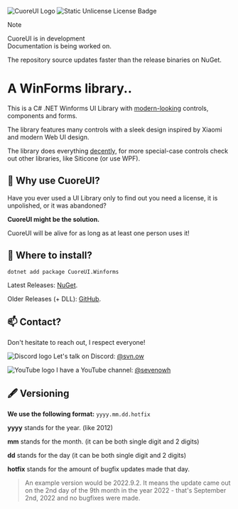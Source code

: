 ![CuoreUI Logo](https://i.imgur.com/sh8j9cJ.png)
![Static Unlicense License Badge](https://img.shields.io/badge/License-Unlicense-ff6a00)

> [!NOTE]
> CuoreUI is in development<br>
> Documentation is being worked on.

The repository source updates faster than the release binaries on NuGet.

# A WinForms library.. 
This is a C# .NET Winforms UI Library with <ins>modern-looking</ins> controls, components and forms.

The library features many controls with a sleek design inspired by Xiaomi and modern Web UI design.

The library does everything <ins>decently</ins>, for more special-case controls check out other libraries, like Siticone (or use WPF). 

## 🗿 Why use CuoreUI?
Have you ever used a UI Library only to find out you need a license, it is unpolished, or it was abandoned?

**CuoreUI might be the solution.**

CuoreUI will be alive for as long as at least one person uses it!

## 💾 Where to install? 
`dotnet add package CuoreUI.Winforms`

Latest Releases: [NuGet](https://www.nuget.org/packages/CuoreUI.Winforms/).

Older Releases (+ DLL): [GitHub](https://github.com/7owh/CuoreUI/releases).
## 📫 Contact?

Don't hesitate to reach out, I respect everyone!

![Discord logo](https://i.imgur.com/BvvyqHK.png) Let's talk on Discord: [@svn.ow](https://discord.com/)

![YouTube logo](https://i.imgur.com/OOAQDD5.png) I have a YouTube channel: [@sevenowh](https://www.youtube.com/@sevenowh)

## 🖋️ Versioning
**We use the following format:**
`yyyy.mm.dd.hotfix`

**yyyy** stands for the year. (like 2012)

**mm** stands for the month. (it can be both single digit and 2 digits) 

**dd** stands for the day (it can be both single digit and 2 digits) 

**hotfix** stands for the amount of bugfix updates made that day. 

> An example version would be 2022.9.2. It means the update came out on the 2nd day of the 9th month in the year 2022 - that's September 2nd, 2022 and no bugfixes were made. 

